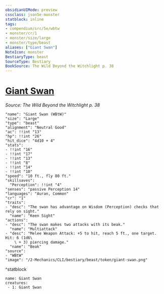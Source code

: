 ```yaml
---
obsidianUIMode: preview
cssclass: json5e-monster
statblock: inline
tags:
- compendium/src/5e/wbtw
- monster/cr/1
- monster/size/large
- monster/type/beast
aliases: ["Giant Swan"]
NoteIcon: monster
BestiaryType: beast
SourceType: Bestiary
BookSource: The Wild Beyond the Witchlight p. 38
---
```

# [Giant Swan](2-Mechanics/CLI/bestiary/beast/giant-swan-wbtw.md)
*Source: The Wild Beyond the Witchlight p. 38*  

```statblock
"name": "Giant Swan (WBtW)"
"size": "Large"
"type": "beast"
"alignment": "Neutral Good"
"ac": !!int "13"
"hp": !!int "26"
"hit_dice": "4d10 + 4"
"stats":
- !!int "16"
- !!int "17"
- !!int "13"
- !!int "8"
- !!int "14"
- !!int "10"
"speed": "10 ft., fly 80 ft."
"skillsaves":
  "Perception": !!int "4"
"senses": "passive Perception 14"
"languages": "Auran, Common"
"cr": "1"
"traits":
- "desc": "The swan has advantage on Wisdom (Perception) checks that rely on sight."
  "name": "Keen Sight"
"actions":
- "desc": "The swan makes two attacks with its beak."
  "name": "Multiattack"
- "desc": "Melee Weapon Attack: +5 to hit, reach 5 ft., one target. Hit: 6 (1d6\
    \ + 3) piercing damage."
  "name": "Beak"
"source":
- "WBtW"
"image": "/2-Mechanics/CLI/bestiary/beast/token/giant-swan.png"
```
^statblock

```encounter-table
name: Giant Swan
creatures:
 - 1: Giant Swan
```